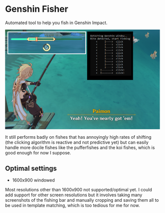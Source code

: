 # Genshin Fisher

Automated tool to help you fish in Genshin Impact.

![](/screenshot.png "damned paimon")

It still performs badly on fishes that has annoyingly high rates of shifting (the clicking algorithm is reactive and not predictive yet) but can easily handle more docile fishes like the pufferfishes and the koi fishes, which is good enough for now I suppose.

## Optimal settings
- 1600x900 windowed

Most resolutions other than 1600x900 not supported/optimal yet. I could add support for other screen resolutions but it involves taking many screenshots of the fishing bar and manually cropping and saving them all to be used in template matching, which is too tedious for me for now. 
